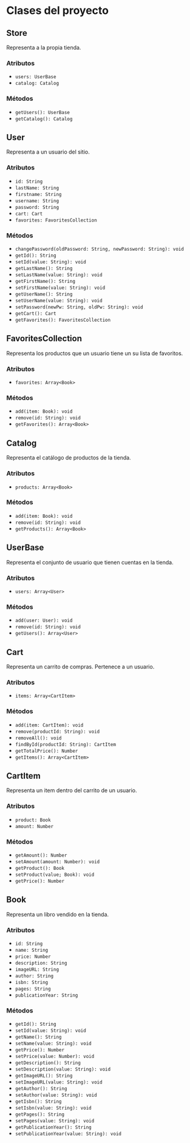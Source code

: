 # Clases del proyecto

## Store

Representa a la propia tienda.

### Atributos

* `users: UserBase`
* `catalog: Catalog`

### Métodos

* `getUsers(): UserBase`
* `getCatalog(): Catalog`

## User

Representa a un usuario del sitio.

### Atributos

* `id: String`
* `lastName: String`
* `firstname: String`
* `username: String`
* `password: String`
* `cart: Cart`
* `favorites: FavoritesCollection`

### Métodos

* `changePassword(oldPassword: String, newPassword: String): void`
* `getId(): String`
* `setId(value: String): void`
* `getLastName(): String`
* `setLastName(value: String): void`
* `getFirstName(): String`
* `setFirstName(value: String): void`
* `getUserName(): String`
* `setUserName(value: String): void`
* `setPassword(newPw: String, oldPw: String): void`
* `getCart(): Cart`
* `getFavorites(): FavoritesCollection`

## FavoritesCollection

Representa los productos que un usuario tiene un su lista de favoritos.

### Atributos

* `favorites: Array<Book>`

### Métodos

* `add(item: Book): void`
* `remove(id: String): void`
* `getFavorites(): Array<Book>`

## Catalog

Representa el catálogo de productos de la tienda.

### Atributos

* `products: Array<Book>`

### Métodos

* `add(item: Book): void`
* `remove(id: String): void`
* `getProducts(): Array<Book>`

## UserBase

Representa el conjunto de usuario que tienen cuentas en la tienda.

### Atributos

* `users: Array<User>`

### Métodos

* `add(user: User): void`
* `remove(id: String): void`
* `getUsers(): Array<User>`

## Cart

Representa un carrito de compras. Pertenece a un usuario.

### Atributos

* `items: Array<CartItem>`

### Métodos

* `add(item: CartItem): void`
* `remove(productId: String): void`
* `removeAll(): void`
* `findById(productId: String): CartItem`
* `getTotalPrice(): Number`
* `getItems(): Array<CartItem>`

## CartItem

Representa un item dentro del carrito de un usuario.

### Atributos

* `product: Book`
* `amount: Number`

### Métodos

* `getAmount(): Number`
* `setAmount(amount: Number): void`
* `getProduct(): Book`
* `setProduct(value; Book): void`
* `getPrice(): Number`

## Book

Representa un libro vendido en la tienda.

### Atributos

* `id: String`
* `name: String`
* `price: Number`
* `description: String`
* `imageURL: String`
* `author: String`
* `isbn: String`
* `pages: String`
* `publicationYear: String`

### Métodos

* `getId(): String`
* `setId(value: String): void`
* `getName(): String`
* `setName(value: String): void`
* `getPrice(): Number`
* `setPrice(value: Number): void`
* `getDescription(): String`
* `setDescription(value: String): void`
* `getImageURL(): String`
* `setImageURL(value: String): void`
* `getAuthor(): String`
* `setAuthor(value: String): void`
* `getIsbn(): String`
* `setIsbn(value: String): void`
* `getPages(): String`
* `setPages(value: String): void`
* `getPublicationYear(): String`
* `setPublicationYear(value: String): void`
